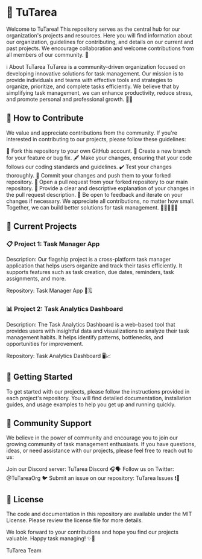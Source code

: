 # 👋 TuTarea

Welcome to TuTarea! This repository serves as the central hub for our organization's projects and resources. Here you will find information about our organization, guidelines for contributing, and details on our current and past projects. We encourage collaboration and welcome contributions from all members of our community. 🌟

ℹ️ About TuTarea
TuTarea is a community-driven organization focused on developing innovative solutions for task management. Our mission is to provide individuals and teams with effective tools and strategies to organize, prioritize, and complete tasks efficiently. We believe that by simplifying task management, we can enhance productivity, reduce stress, and promote personal and professional growth. 🚀💡

## 🙌 How to Contribute

We value and appreciate contributions from the community. If you're interested in contributing to our projects, please follow these guidelines:

🍴 Fork this repository to your own GitHub account.
🌿 Create a new branch for your feature or bug fix.
🖋️ Make your changes, ensuring that your code follows our coding standards and guidelines.
✔️ Test your changes thoroughly.
💾 Commit your changes and push them to your forked repository.
🔄 Open a pull request from your forked repository to our main repository.
💬 Provide a clear and descriptive explanation of your changes in the pull request description.
🔄 Be open to feedback and iterate on your changes if necessary.
We appreciate all contributions, no matter how small. Together, we can build better solutions for task management. 👨‍💻👩‍💻🤝

## 📌 Current Projects

### 📋 Project 1: Task Manager App

Description: Our flagship project is a cross-platform task manager application that helps users organize and track their tasks efficiently. It supports features such as task creation, due dates, reminders, task assignments, and more.

Repository: Task Manager App 📱🗓️

### 📊 Project 2: Task Analytics Dashboard

Description: The Task Analytics Dashboard is a web-based tool that provides users with insightful data and visualizations to analyze their task management habits. It helps identify patterns, bottlenecks, and opportunities for improvement.

Repository: Task Analytics Dashboard 🖥️📈

## 🚀 Getting Started

To get started with our projects, please follow the instructions provided in each project's repository. You will find detailed documentation, installation guides, and usage examples to help you get up and running quickly.

## 💬 Community Support

We believe in the power of community and encourage you to join our growing community of task management enthusiasts. If you have questions, ideas, or need assistance with our projects, please feel free to reach out to us:

Join our Discord server: TuTarea Discord 🎧🗣️
Follow us on Twitter: @TuTareaOrg 🐦
Submit an issue on our repository: TuTarea Issues ❗📝

## 📄 License

The code and documentation in this repository are available under the MIT License. Please review the license file for more details.

We look forward to your contributions and hope you find our projects valuable. Happy task managing! ✨📝

TuTarea Team
